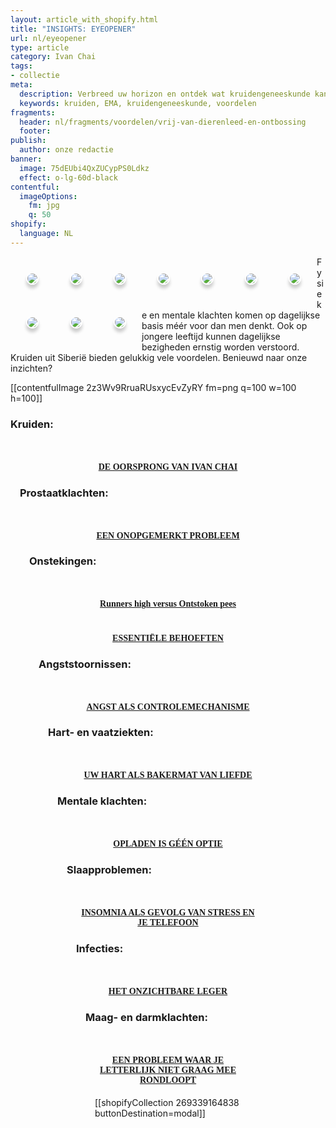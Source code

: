 ```yaml
---
layout: article_with_shopify.html
title: "INSIGHTS: EYEOPENER"
url: nl/eyeopener
type: article
category: Ivan Chai
tags:
- collectie
meta:
  description: Verbreed uw horizon en ontdek wat kruidengeneeskunde kan betekenen in het dagelijks leven. Veilig en effectief op langere termijn en tevens vrij van dierenleed en chemicaliën. Benieuwd naar onze inzichten?
  keywords: kruiden, EMA, kruidengeneeskunde, voordelen
fragments:
  header: nl/fragments/voordelen/vrij-van-dierenleed-en-ontbossing
  footer:
publish:
  author: onze redactie
banner:
  image: 75dEUbi4QxZUCypPS0Ldkz
  effect: o-lg-60d-black
contentful:
  imageOptions:
    fm: jpg
    q: 50
shopify:
  language: NL
---
```

<div class="col-md-12 col-lg-12">
<div style="margin:auto">
<p class="aligncenter">
<a href="insights.ivansherbs.com/nl/collectie-artikelen/eyeopener/#flaticon-cup-of-tea"><img src="https://images.ctfassets.net/lyvtxhzy9zgr/2z3Wv9RruaRUsxycEvZyRY/d1dfe0755a7ba2653b2f923a453c519c/flaticon-cup-of-tea.png?fm=png&q=100&w=100&h=100" style="border:2px solid #fff; box-shadow: 0px 6px 5px #ccc;border-radius:190px; float:left; margin: 25px" /></a>

<a href="insights.ivansherbs.com/nl/collectie-artikelen/eyeopener/#flaticon-prostate-health"><img src="https://images.ctfassets.net/lyvtxhzy9zgr/3NsPHIDqiw40FsIQxsbZfw/400ecdf78cb0c83569e5ba4f86d01184/flaticon-prostate-health.png?fm=png&q=100&w=100&h=100" style="border:2px solid #fff; box-shadow: 0px 6px 5px #ccc;border-radius:190px; float:left; margin: 25px" /></a>

<a href="insights.ivansherbs.com/nl/collectie-artikelen/eyeopener/#flaticon-prostate-health"><img src="https://images.ctfassets.net/lyvtxhzy9zgr/3NsPHIDqiw40FsIQxsbZfw/400ecdf78cb0c83569e5ba4f86d01184/flaticon-prostate-health.png?fm=png&q=100&w=100&h=100" style="border:2px solid #fff; box-shadow: 0px 6px 5px #ccc;border-radius:190px; float:left; margin: 25px" /></a>

<a href="insights.ivansherbs.com/nl/collectie-artikelen/eyeopener/#flaticon-joint"><img src="https://images.ctfassets.net/lyvtxhzy9zgr/3NsPHIDqiw40FsIQxsbZfw/400ecdf78cb0c83569e5ba4f86d01184/flaticon-joint.png?fm=png&q=100&w=100&h=100" style="border:2px solid #fff; box-shadow: 0px 6px 5px #ccc;border-radius:190px; float:left; margin: 25px" /></a>

<a href="insights.ivansherbs.com/nl/collectie-artikelen/eyeopener/#flaticon-eye-open"><img src="https://images.ctfassets.net/lyvtxhzy9zgr/17K6L8bIKqWOjUovhAL7u3/2d59e11e7a88244a19634268fb503916/flaticon-eye-open.png?fm=png&q=100&w=100&h=100" style="border:2px solid #fff; box-shadow: 0px 6px 5px #ccc;border-radius:190px; float:left; margin: 25px" /></a>

<a href="insights.ivansherbs.com/nl/collectie-artikelen/eyeopener/#flaticon-flaticon-heart-1"><img src="https://images.ctfassets.net/lyvtxhzy9zgr/7MNloy6OBPxYEES8AIlftk/8c70ab3df91179ec162cc4aa2ed6fd31/flaticon-heart-1.png?fm=png&q=100&w=100&h=100" style="border:2px solid #fff; box-shadow: 0px 6px 5px #ccc;border-radius:190px; float:left; margin: 25px" /></a>

<a href="insights.ivansherbs.com/nl/collectie-artikelen/eyeopener/#flaticon-mental_health_cross"><img src="https://images.ctfassets.net/lyvtxhzy9zgr/6eZ6gwyiefsfNfo8drXozL/267a3ca160add33c803253be0c939098/flaticon-mental_health_cross.png?fm=png&q=100&w=100&h=100" style="border:2px solid #fff; box-shadow: 0px 6px 5px #ccc;border-radius:190px; float:left; margin: 25px" /></a>

<a href="insights.ivansherbs.com/nl/collectie-artikelen/eyeopener/#flaticon-sleep-1"><img src="https://images.ctfassets.net/lyvtxhzy9zgr/4nuRnOkBtR7FL9qshIZZrh/66d9082bbfc361f556ee01523ad820a5/flaticon-sleep-1.png?fm=png&q=100&w=100&h=100" style="border:2px solid #fff; box-shadow: 0px 6px 5px #ccc;border-radius:190px; float:left; margin: 25px" /></a>

<a href="insights.ivansherbs.com/nl/collectie-artikelen/eyeopener/#flaticon-infection"><img src="https://images.ctfassets.net/lyvtxhzy9zgr/6KRpFNKQnp9uP0UNehihmT/4338bc6a91208de94d89b33fab8f4c83/flaticon-infection.png?fm=png&q=100&w=100&h=100" style="border:2px solid #fff; box-shadow: 0px 6px 5px #ccc;border-radius:190px; float:left; margin: 25px" /></a>

<a href="insights.ivansherbs.com/nl/collectie-artikelen/eyeopener/#flaticon-diarree"><img src="https://images.ctfassets.net/lyvtxhzy9zgr/HKGyL80bqjU1ECGyMvxuh/9b8964f9aebbca420fc8238c982e1a16/flaticon-diarree.png?fm=png&q=100&w=100&h=100" style="border:2px solid #fff; box-shadow: 0px 6px 5px #ccc;border-radius:190px; float:left; margin: 25px" /></a>

Fysieke en mentale klachten komen op dagelijkse basis méér voor dan men denkt. Ook op jongere leeftijd kunnen dagelijkse bezigheden ernstig worden verstoord. Kruiden uit Siberië bieden gelukkig vele voordelen. Benieuwd naar onze inzichten?

[[contentfulImage 2z3Wv9RruaRUsxycEvZyRY fm=png q=100 w=100 h=100]]

### Kruiden:
<section id="flaticon-cup-of-tea">
  <div class="row">
    <div class="col-md-12 col-lg-12">
        <div class="row">
            <div class="col-md-12">
                <div class="col-md-10" style="margin-right: auto; margin-left: auto; display: block">
                 <div style="padding: 15px">
                    <div class="blog-box">
                        <div class="blog-img">
                            <a href="https://images.ctfassets.net/lyvtxhzy9zgr/2HOzwlQheosz5tIAa69mwT/f3383ba6e83026cb79858da030c0f93e/siberi__.jpg?w=255&h=170&q=50&fit=fill" class="img-fluid" alt=""></a>
                        </div>
                        <div class="blog-details">
                            <div class="space-15"></div>
                            <h4 style="font-family:monad;text-align:center"><a href="/nl/artikel/ivanchai/de-oorsprong-van-ivan-chai/">DE OORSPRONG VAN IVAN CHAI</a></h4>
                            <div class="space-25"></div>
                            <!-- Place extra copy here -->
                            <div class="space-25"></div>
                        </div>
                    </div>

### Prostaatklachten:
<section id="flaticon-prostate-health">
  <div class="row">
    <div class="col-md-12 col-lg-12">
        <div class="row">
            <div class="col-md-12">
                <div class="col-md-10" style="margin-right: auto; margin-left: auto; display: block">
                 <div style="padding: 15px">
                    <div class="blog-box">
                        <div class="blog-img">
                            <a href="https://images.ctfassets.net/lyvtxhzy9zgr/5vLYQmt6Gub4cdq7VUs1PQ/5061e2c02b89b90ae938e809964f4b07/artikel_een_onopgemerkt_probleem.jpg?w=255&h=170&q=50&fit=fill" class="img-fluid" alt=""></a>
                        </div>
                        <div class="blog-details">
                            <div class="space-15"></div>
                            <h4 style="font-family:monad;text-align:center"><a href="/nl/artikel/prostaat/prostaatkanker/een-onopgemerkt-probleem/">EEN ONOPGEMERKT PROBLEEM</a></h4>
                            <div class="space-25"></div>
                            <!-- Place extra copy here -->
                            <div class="space-25"></div>
                        </div>
                    </div>

### Onstekingen:
<section id="flaticon-joint">
  <div class="row">
    <div class="col-md-12 col-lg-12">
        <div class="row">
            <div class="col-md-12">
                <div class="col-md-10" style="margin-right: auto; margin-left: auto; display: block">
                 <div style="padding: 15px">
                    <div class="blog-box">
                        <div class="blog-img">
                            <a href="/nl/artikel/peesontsteking/runners-high-versus-ontstoken-pees"><img src="https://images.ctfassets.net/lyvtxhzy9zgr/5EMwMAfSFCPHtmA9LGWHiN/4d0c649a77751906c2b7872177bdc60c/artikel_runners_high_versus_ontstoken_pees.jpg?w=255&h=170&q=50&fit=fill" class="img-fluid" alt=""></a>
                        </div>
                        <div class="blog-details">
                            <div class="space-15"></div>
                            <h4 style="font-family:monad;text-align:center"><a href="/nl/artikel/peesontsteking/runners-high-versus-ontstoken-pees">Runners high versus Ontstoken pees</a></h4>
                            <div class="space-25"></div>
                            <!-- Place extra copy here -->
                            <div class="space-25"></div>
                        </div>
                    </div>
                  <div class="col-md-10" style="margin-right: auto; margin-left: auto; display: block">
                    <div class="blog-box">
                        <div class="blog-img">
                           <a href="/nl/artikel/slijmbeursontsteking/essentiele-behoeften/"><img src="https://images.ctfassets.net/lyvtxhzy9zgr/sleZsUJOtOiDOZu5jF2MR/d54b2d066ba3481c353380f129ca38d6/artikel_essentiele_behoeften.jpg?w=255&h=170&q=50&fit=fill" class="img-fluid" alt=""></a>
                        </div>
                        <div class="blog-details">
                            <div class="space-25"></div>
                            <h4 style="font-family:monad;text-align:center"><a href="/nl/artikel/slijmbeursontsteking/essentiele-behoeften/">ESSENTIËLE BEHOEFTEN</a></h4>
                            <div class="space-25"></div>
                            <!-- Place extra copy here -->
                          <div class="space-25"></div>
                        </div>
                    </div>

### Angststoornissen:
<section id="flaticon-eye-open">
  <div class="row">
    <div class="col-md-12 col-lg-12">
        <div class="row">
            <div class="col-md-12">
                <div class="col-md-10" style="margin-right: auto; margin-left: auto; display: block">
                 <div style="padding: 15px">
                    <div class="blog-box">
                        <div class="blog-img">
                            <a href="/nl/artikel/angst/angst-als-controlemechanisme/"><img src="https://images.ctfassets.net/lyvtxhzy9zgr/5DBGCimPakHZxfe3I4oykk/d2047d7fa0bae62d4e923510ef0c4e02/artikel_angst_als_controlemechanisme.jpg?w=255&h=170&q=50&fit=fill" class="img-fluid" alt=""></a>
                        </div>
                        <div class="blog-details">
                            <div class="space-15"></div>
                            <h4 style="font-family:monad;text-align:center"><a href="/nl/artikel/angst/angst-als-controlemechanisme/">ANGST ALS CONTROLEMECHANISME</a></h4>
                            <div class="space-25"></div>
                            <!-- Place extra copy here -->
                            <div class="space-25"></div>
                        </div>
                    </div>

### Hart- en vaatziekten:
<section id="flaticon-flaticon-heart-1">
  <div class="row">
    <div class="col-md-12 col-lg-12">
        <div class="row">
            <div class="col-md-12">
                <div class="col-md-10" style="margin-right: auto; margin-left: auto; display: block">
                 <div style="padding: 15px">
                    <div class="blog-box">
                        <div class="blog-img">
                            <a href="/nl/artikel/hart-en-vaatziekten/uw-hart-als-bakermat-van-liefde/"><img src="https://images.ctfassets.net/lyvtxhzy9zgr/2gVNGIp4yhtESqHRBqRuAs/3bc5f7fa32c7c78712f2c4af531dc410/artikel_Uw_hart_als_bakermat_van_liefde.jpg?w=255&h=170&q=50&fit=fill" class="img-fluid" alt=""></a>
                        </div>
                        <div class="blog-details">
                            <div class="space-15"></div>
                            <h4 style="font-family:monad;text-align:center"><a href="/nl/artikel/hart-en-vaatziekten/uw-hart-als-bakermat-van-liefde/">UW HART ALS BAKERMAT VAN LIEFDE</a></h4>
                            <div class="space-25"></div>
                            <!-- Place extra copy here -->
                            <div class="space-25"></div>
                        </div>
                    </div>

### Mentale klachten:
<section id="flaticon-mental_health_cross">
  <div class="row">
    <div class="col-md-12 col-lg-12">
        <div class="row">
            <div class="col-md-12">
                <div class="col-md-10" style="margin-right: auto; margin-left: auto; display: block">
                 <div style="padding: 15px">
                    <div class="blog-box">
                        <div class="blog-img">
                            <a href="/nl/artikel/burnout/opladen-is-geen-optie/"><img src="https://images.ctfassets.net/lyvtxhzy9zgr/39T1Y3A7bqbfLgU5XHgYsz/aadc285a010099b3585731839ceaa49c/artikel_opladen_is_geen_optie.jpg?w=255&h=170&q=50&fit=fill" class="img-fluid" alt=""></a>
                        </div>
                        <div class="blog-details">
                            <div class="space-15"></div>
                            <h4 style="font-family:monad;text-align:center"><a href="/nl/artikel/burnout/opladen-is-geen-optie/">OPLADEN IS GÉÉN OPTIE</a></h4>
                            <div class="space-25"></div>
                            <!-- Place extra copy here -->
                            <div class="space-25"></div>
                        </div>
                    </div>

### Slaapproblemen:
<section id="flaticon-sleep-1">
  <div class="row">
    <div class="col-md-12 col-lg-12">
        <div class="row">
            <div class="col-md-12">
                <div class="col-md-10" style="margin-right: auto; margin-left: auto; display: block">
                 <div style="padding: 15px">
                    <div class="blog-box">
                        <div class="blog-img">
                            <a href="/nl/artikel/slaapproblemen/insomnia-als-gevolg-van-stress-en-je-telefoon/"><img src="https://images.ctfassets.net/lyvtxhzy9zgr/48u2gVeJExSmuZRlo25XRI/7aa749e8cfd4eeaf1ae1edbfd8c93201/artikel_insomnia_als_gevolg_van_stress_en_je_telefoon.jpg?w=255&h=170&q=50&fit=fill" class="img-fluid" alt=""></a>
                        </div>
                        <div class="blog-details">
                            <div class="space-15"></div>
                            <h4 style="font-family:monad;text-align:center"><a href="/nl/artikel/slaapproblemen/insomnia-als-gevolg-van-stress-en-je-telefoon/">INSOMNIA ALS GEVOLG VAN STRESS EN JE TELEFOON</a></h4>
                            <div class="space-25"></div>
                            <!-- Place extra copy here -->
                            <div class="space-25"></div>
                        </div>
                    </div>

### Infecties:
<section id="flaticon-infection">
  <div class="row">
    <div class="col-md-12 col-lg-12">
        <div class="row">
            <div class="col-md-12">
                <div class="col-md-10" style="margin-right: auto; margin-left: auto; display: block">
                 <div style="padding: 15px">
                    <div class="blog-box">
                        <div class="blog-img">
                            <a href="/nl/artikel/infecties/het-onzichtbare-leger/"><img src="https://images.ctfassets.net/lyvtxhzy9zgr/KQWFaPqRC6rGOX9G2rhPg/1d229c885f5e916dc7259f2e2ec8aa4a/artikel_het_onzichtbare_leger.jpg?w=255&h=170&q=50&fit=fill" class="img-fluid" alt=""></a>
                        </div>
                        <div class="blog-details">
                            <div class="space-15"></div>
                            <h4 style="font-family:monad;text-align:center"><a href="/nl/artikel/infecties/het-onzichtbare-leger/">HET ONZICHTBARE LEGER</a></h4>
                            <div class="space-25"></div>
                            <!-- Place extra copy here -->
                            <div class="space-25"></div>
                        </div>
                    </div>

### Maag- en darmklachten:
<section id="flaticon-diarree">
  <div class="row">
    <div class="col-md-12 col-lg-12">
        <div class="row">
            <div class="col-md-12">
                <div class="col-md-10" style="margin-right: auto; margin-left: auto; display: block">
                 <div style="padding: 15px">
                    <div class="blog-box">
                        <div class="blog-img">
                            <a href="/nl/artikel/een-probleem-waar-je-niet-graag-mee-rondloopt"><img src="https://images.ctfassets.net/lyvtxhzy9zgr/flSdkxTJqPovxqWtadqVj/7d1fbf8607d57e6fe75db85faf14426b/artikel_een_voorspelbaar_probleem.jpg?w=255&h=170&q=50&fit=fill" class="img-fluid" alt=""></a>
                        </div>
                        <div class="blog-details">
                            <div class="space-15"></div>
                            <h4 style="font-family:monad;text-align:center"><a href="/nl/artikel/een-probleem-waar-je-niet-graag-mee-rondloopt">EEN PROBLEEM WAAR JE LETTERLIJK NIET GRAAG MEE RONDLOOPT</a></h4>
                            <div class="space-25"></div>
                            <!-- Place extra copy here -->
                            <div class="space-25"></div>
                        </div>
                    </div>

[[shopifyCollection 269339164838 buttonDestination=modal]]
